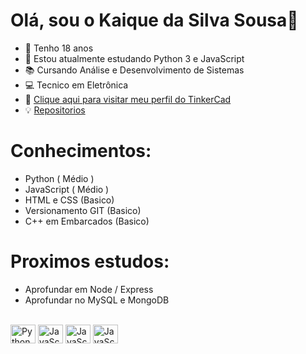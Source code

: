 # Olá, sou o Kaique da Silva Sousa👋

- 🎂 Tenho 18 anos
- 🌱 Estou atualmente estudando Python 3 e JavaScript
- 📚 Cursando Análise e Desenvolvimento de Sistemas
- 💻 Tecnico em Eletrônica 
- 🤖 [Clique aqui para visitar meu perfil do TinkerCad](https://www.tinkercad.com/users/2dfV9ivrX1B?category=circuits&sort=likes&view_mode=default)
- 💡 [Repositorios](https://github.com/Kaique-Silva-Sousa?tab=repositories)

# Conhecimentos:

- Python ( Médio )
- JavaScript ( Médio )
- HTML e CSS (Basico)
- Versionamento GIT (Basico)
- C++ em Embarcados (Basico)

# Proximos estudos:

- Aprofundar em Node / Express
- Aprofundar no MySQL e MongoDB

<div style="display: inline_block"><br>
<img align="center" alt="Python" height="30" width="40" src="https://cdn.jsdelivr.net/gh/devicons/devicon/icons/python/python-original.svg">
<img align="center" alt="JavaScript" height="30" width="40" src="https://cdn.jsdelivr.net/gh/devicons/devicon/icons/javascript/javascript-original.svg">
<img align="center" alt="JavaScript" height="30" width="40" src="https://cdn.jsdelivr.net/gh/devicons/devicon/icons/git/git-original.svg">
<img align="center" alt="JavaScript" height="30" width="40" src="https://cdn.jsdelivr.net/gh/devicons/devicon/icons/c/c-original.svg">




</div>
